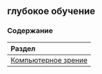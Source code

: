 ## глубокое обучение

### Содержание

|Раздел |
|:---|
| [Компьютерное зрение](https://github.com/NazarovMichail/Lectures-notes-MIPT/tree/master/Deep%20Learning/сomp%20vision/fmnist)|

